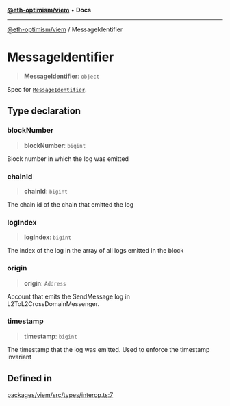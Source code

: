 [**@eth-optimism/viem**](../README.md) • **Docs**

***

[@eth-optimism/viem](../README.md) / MessageIdentifier

# MessageIdentifier

> **MessageIdentifier**: `object`

Spec for [`MessageIdentifier`](https://github.com/ethereum-optimism/specs/blob/main/specs/interop/messaging.md#message-identifier).

## Type declaration

### blockNumber

> **blockNumber**: `bigint`

Block number in which the log was emitted

### chainId

> **chainId**: `bigint`

The chain id of the chain that emitted the log

### logIndex

> **logIndex**: `bigint`

The index of the log in the array of all logs emitted in the block

### origin

> **origin**: `Address`

Account that emits the SendMessage log in L2ToL2CrossDomainMessenger.

### timestamp

> **timestamp**: `bigint`

The timestamp that the log was emitted. Used to enforce the timestamp invariant

## Defined in

[packages/viem/src/types/interop.ts:7](https://github.com/ethereum-optimism/ecosystem/blob/f37b8fc19a387e2dafa1ae2c518e8664567c7ee9/packages/viem/src/types/interop.ts#L7)
